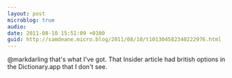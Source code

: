 ```yaml
---
layout: post
microblog: true
audio: 
date: 2011-08-10 15:51:09 +0100
guid: http://samdeane.micro.blog/2011/08/10/t101304582340222976.html
---
```

@markdarling that's what I've got. That Insider article had british options in the Dictionary.app that I don't see.
